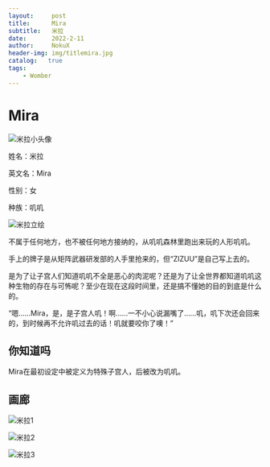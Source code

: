 ```yaml
---
layout:     post
title:      Mira
subtitle:   米拉
date:       2022-2-11
author:     NokuX
header-img: img/titlemira.jpg
catalog:   true
tags:
    - Womber
---
```

# Mira

![米拉小头像]({{site.baseurl}}/img-post/mira.jpg)

姓名：米拉

英文名：Mira

性别：女

种族：叽叽

![米拉立绘]({{site.baseurl}}/img-post/mira.png)

不属于任何地方，也不被任何地方接纳的，从叽叽森林里跑出来玩的人形叽叽。

手上的牌子是从矩阵武器研发部的人手里抢来的，但“ZIZUU”是自己写上去的。

是为了让子宫人们知道叽叽不全是恶心的肉泥呢？还是为了让全世界都知道叽叽这种生物的存在与可怖呢？至少在现在这段时间里，还是搞不懂她的目的到底是什么的。

“嗯……Mira，是，是子宫人叽！啊……一不小心说漏嘴了……叽，叽下次还会回来的，到时候再不允许叽过去的话！叽就要咬你了噢！”

## 你知道吗

Mira在最初设定中被定义为特殊子宫人，后被改为叽叽。

## 画廊

![米拉1]({{site.baseurl}}/img-post/mira%20(1).png)

![米拉2]({{site.baseurl}}/img-post/mira%20(2).png)

![米拉3]({{site.baseurl}}/img-post/mira%20(3).png)

